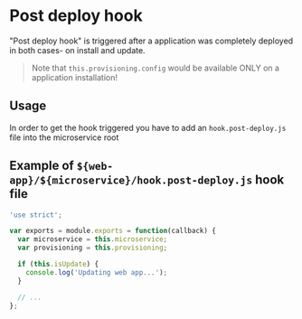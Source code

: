 Post deploy hook
================

"Post deploy hook" is triggered after a application was completely deployed in both cases- on install and update.

> Note that `this.provisioning.config` would be available ONLY on a application installation!

Usage
-----

In order to get the hook triggered you have to add an `hook.post-deploy.js` file into the microservice root

Example of `${web-app}/${microservice}/hook.post-deploy.js` hook file
---------------------------------------------------------------------

```javascript
'use strict';

var exports = module.exports = function(callback) {
  var microservice = this.microservice;
  var provisioning = this.provisioning;

  if (this.isUpdate) {
    console.log('Updating web app...');
  }

  // ...
};
```